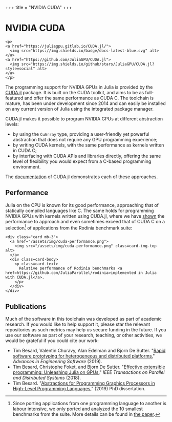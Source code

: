 +++
title = "NVIDIA CUDA"
+++

# NVIDIA CUDA

~~~
<p>
<a href="https://juliagpu.gitlab.io/CUDA.jl/">
  <img src="https://img.shields.io/badge/docs-latest-blue.svg" alt>
</a>
<a href="https://github.com/JuliaGPU/CUDA.jl">
  <img src="https://img.shields.io/github/stars/JuliaGPU/CUDA.jl?style=social" alt>
</a>
</p>
~~~

The programming support for NVIDIA GPUs in Julia is provided by the
[CUDA.jl](https://github.com/JuliaGPU/CUDA.jl) package.
It is built on the CUDA toolkit, and aims to be as full-featured and offer the same performance as CUDA C.
The toolchain is mature, has been under development since 2014 and can easily be installed on any current version of Julia using the integrated package manager.

CUDA.jl makes it possible to program NVIDIA GPUs at different abstraction levels:

- by using the `CuArray` type, providing a user-friendly yet powerful abstraction that does not require any GPU programming experience;
- by writing CUDA kernels, with the same performance as kernels written in CUDA C;
- by interfacing with CUDA APIs and libraries directly, offering the same level of
  flexibility you would expect from a C-based programming environment.

The [documentation](https://juliagpu.gitlab.io/CUDA.jl/) of CUDA.jl demonstrates each of these approaches.


## Performance

Julia on the CPU is known for its good performance, approaching that of statically compiled languages like C. The same holds for programming NVIDIA GPUs with kernels written using CUDA.jl, where we have [shown][compiler-paper] the performance to approach and even sometimes exceed that of CUDA C on a selection[^1] of applications from the Rodinia benchmark suite:

[^1]: Since porting applications from one programming language to another is labour
intensive, we only ported and analyzed the 10 smallest benchmarks from the suite. More details can be found in [the paper][compiler-paper].

~~~
<div class="card mb-3">
  <a href="/assets/img/cuda-performance.png">
    <img src="/assets/img/cuda-performance.png" class=card-img-top alt>
  </a>
  <div class=card-body>
    <p class=card-text>
      Relative performance of Rodinia benchmarks <a href=https://github.com/JuliaParallel/rodinia>implemented in Julia with CUDA.jl</a>.
    </p>
  </div>
</div>
~~~

## Publications

Much of the software in this toolchain was developed as part of academic research. If you would like to help support it, please star the relevant repositories as such metrics may help us secure funding in the future. If you use our software as part of your research, teaching, or other activities, we would be grateful if you could cite our work:

[compiler-paper]: https://www.sciencedirect.com/science/article/pii/S0965997818310123

- Tim Besard, Valentin Churavy, Alan Edelman and Bjorn De Sutter. "[Rapid software prototyping for heterogeneous and distributed platforms.][compiler-paper]" *Advances in Engineering Software* (2019).
- Tim Besard, Christophe Foket, and Bjorn De Sutter. "[Effective extensible programming: Unleashing Julia on GPUs.](https://ieeexplore.ieee.org/abstract/document/8471188)" *IEEE Transactions on Parallel and Distributed Systems* (2018).
- Tim Besard. "[Abstractions for Programming Graphics Processors in High-Level Programming Languages.](https://blog.maleadt.net/phd.pdf)" (2019) PhD dissertation.
